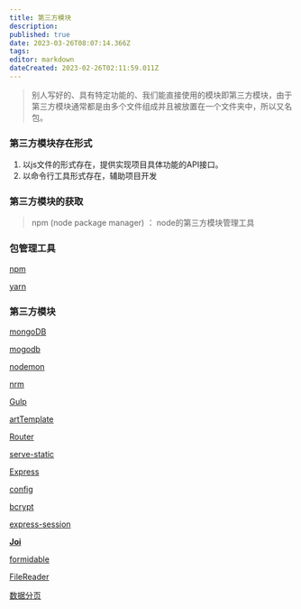 ```yaml
---
title: 第三方模块
description: 
published: true
date: 2023-03-26T08:07:14.366Z
tags: 
editor: markdown
dateCreated: 2023-02-26T02:11:59.011Z
---
```


> 别人写好的、具有特定功能的、我们能直接使用的模块即第三方模块，由于第三方模块通常都是由多个文件组成并且被放置在一个文件夹中，所以又名包。

### 第三方模块存在形式

1. 以js文件的形式存在，提供实现项目具体功能的API接口。
2. 以命令行工具形式存在，辅助项目开发

### 第三方模块的获取

> npm (node package manager) ： node的第三方模块管理工具

### 包管理工具

[npm](https://www.notion.so/npm-af2f64e7e6ae4714b658d939190fdee0)

[yarn](https://www.notion.so/yarn-e7b8a2dabe7d43c2b6d9f1dbcad66e8f)

### 第三方模块

[mongoDB](https://www.notion.so/mongoDB-c3bd76d775d240558363663c01db4a35)

[mogodb](https://www.notion.so/mogodb-7dcd10a8b36c406e805ab9fc258a28c1)

[nodemon](https://www.notion.so/nodemon-0b389b6e398e4de9bbf9d6a7f6c309f6)

[nrm](https://www.notion.so/nrm-a91df494824d493ca35706d591832bf3)

[Gulp](https://www.notion.so/Gulp-a43d03b2473146288d932394b8389d51)

[artTemplate](https://www.notion.so/artTemplate-d4573b7349c246a7b1fdc187ce052c72)

[Router](https://www.notion.so/Router-de8e10df7aeb451e95fc462acbb76083)

[serve-static](https://www.notion.so/serve-static-ceb52b5e72e3400d82f5e0abb0ed0af3)

[Express](https://www.notion.so/Express-50a1ec26aa664222904d441e38e5191f)

[config](https://www.notion.so/config-56d2411ee25d429b9230540a8e068195)

[bcrypt](https://www.notion.so/bcrypt-a68476ddb68a4e86829b76ad7858d73c)

[express-session](https://www.notion.so/express-session-b80dd12d9b2b420086eccee171ed2997)

**[Joi](https://www.notion.so/Joi-4e5ea91a2eb04969b837af0c2b74fda7)**

[formidable](https://www.notion.so/formidable-9941a9ce6c44478087461dd220db3709)

[FileReader](https://www.notion.so/FileReader-e659d41426bf461783e0f94a44a007de)

[数据分页](https://www.notion.so/dbdae964598e483f9fbc3bd7bef2e4cf)